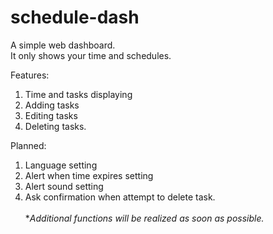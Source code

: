 # schedule-dash
A simple web dashboard.
<br>It only shows your time and schedules.

Features:
1. Time and tasks displaying
2. Adding tasks
3. Editing tasks
4. Deleting tasks.

Planned:
1. Language setting
2. Alert when time expires setting
3. Alert sound setting
4. Ask confirmation when attempt to delete task.
<br><br>**Additional functions will be realized as soon as possible.*
